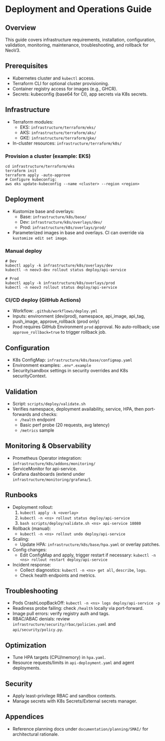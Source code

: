 # Deployment and Operations Guide

## Overview
This guide covers infrastructure requirements, installation, configuration, validation, monitoring, maintenance, troubleshooting, and rollback for NeoV3.

## Prerequisites
- Kubernetes cluster and `kubectl` access.
- Terraform CLI for optional cluster provisioning.
- Container registry access for images (e.g., GHCR).
- Secrets: kubeconfig (base64 for CI), app secrets via K8s secrets.

## Infrastructure
- Terraform modules:
  - EKS: `infrastructure/terraform/eks/`
  - AKS: `infrastructure/terraform/aks/`
  - GKE: `infrastructure/terraform/gke/`
- In-cluster resources: `infrastructure/terraform/k8s/`

### Provision a cluster (example: EKS)
```
cd infrastructure/terraform/eks
terraform init
terraform apply -auto-approve
# Configure kubeconfig:
aws eks update-kubeconfig --name <cluster> --region <region>
```

## Deployment
- Kustomize base and overlays:
  - Base: `infrastructure/k8s/base/`
  - Dev:  `infrastructure/k8s/overlays/dev/`
  - Prod: `infrastructure/k8s/overlays/prod/`
- Parameterized images in base and overlays. CI can override via `kustomize edit set image`.

### Manual deploy
```
# Dev
kubectl apply -k infrastructure/k8s/overlays/dev
kubectl -n neov3-dev rollout status deploy/api-service

# Prod
kubectl apply -k infrastructure/k8s/overlays/prod
kubectl -n neov3 rollout status deploy/api-service
```

### CI/CD deploy (GitHub Actions)
- Workflow: `.github/workflows/deploy.yml`
- Inputs: environment (dev/prod), namespace, api_image, api_tag, push_image, approve_rollback (prod only)
- Prod requires GitHub Environment `prod` approval. No auto-rollback; use `approve_rollback=true` to trigger rollback job.

## Configuration
- K8s ConfigMap: `infrastructure/k8s/base/configmap.yaml`
- Environment examples: `.env*.example`
- Security/sandbox settings in security overrides and K8s securityContext.

## Validation
- Script: `scripts/deploy/validate.sh`
- Verifies namespace, deployment availability, service, HPA, then port-forwards and checks:
  - `/health` endpoint
  - Basic perf probe (20 requests, avg latency)
  - `/metrics` sample

## Monitoring & Observability
- Prometheus Operator integration: `infrastructure/k8s/addons/monitoring/`
- ServiceMonitor for api-service.
- Grafana dashboards (extend under `infrastructure/monitoring/grafana/`).

## Runbooks
- Deployment rollout:
  1) `kubectl apply -k <overlay>`
  2) `kubectl -n <ns> rollout status deploy/api-service`
  3) `bash scripts/deploy/validate.sh <ns> api-service 18080`
- Rollback (manual):
  - `kubectl -n <ns> rollout undo deploy/api-service`
- Scaling:
  - Update HPA: `infrastructure/k8s/base/hpa.yaml` or overlay patches.
- Config changes:
  - Edit ConfigMap and apply, trigger restart if necessary: `kubectl -n <ns> rollout restart deploy/api-service`
- Incident response:
  - Collect diagnostics: `kubectl -n <ns> get all`, `describe`, `logs`.
  - Check health endpoints and metrics.

## Troubleshooting
- Pods CrashLoopBackOff: `kubectl -n <ns> logs deploy/api-service -p`
- Readiness probe failing: check `/health` locally via port-forward.
- Image pull errors: verify registry auth and tags.
- RBAC/ABAC denials: review `infrastructure/security/rbac/policies.yaml` and `api/security/policy.py`.

## Optimization
- Tune HPA targets (CPU/memory) in `hpa.yaml`.
- Resource requests/limits in `api-deployment.yaml` and agent deployments.

## Security
- Apply least-privilege RBAC and sandbox contexts.
- Manage secrets with K8s Secrets/External secrets manager.

## Appendices
- Reference planning docs under `documentation/planning/SMAI/` for architectural rationale.
